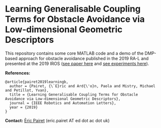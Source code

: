 # Learning Generalisable Coupling Terms for Obstacle Avoidance via Low-dimensional Geometric Descriptors
This repository contains some core MATLAB code and a demo of the DMP-based approach for obstacle avoidance published in the 2019 RA-L and presented at the 2019 IROS ([see paper here](https://ericpairet.github.io/publications/19pairet2019learningb.pdf) and [see experiments here](https://youtu.be/lym5cCbjI3k)).


**References:**
```
@article{pairet2019learningb,
  author = {Pairet, {\`E}ric and Ard{\'o}n, Paola and Mistry, Michael and Petillot, Yvan},
  title = {Learning Generalisable Coupling Terms for Obstacle Avoidance via Low-dimensional Geometric Descriptors},
  journal = {IEEE Robotics and Automation Letters},
  year = {2019}
}
```

**Contact:** [Èric Pairet](https://ericpairet.github.io) (eric.pairet AT ed dot ac dot uk)